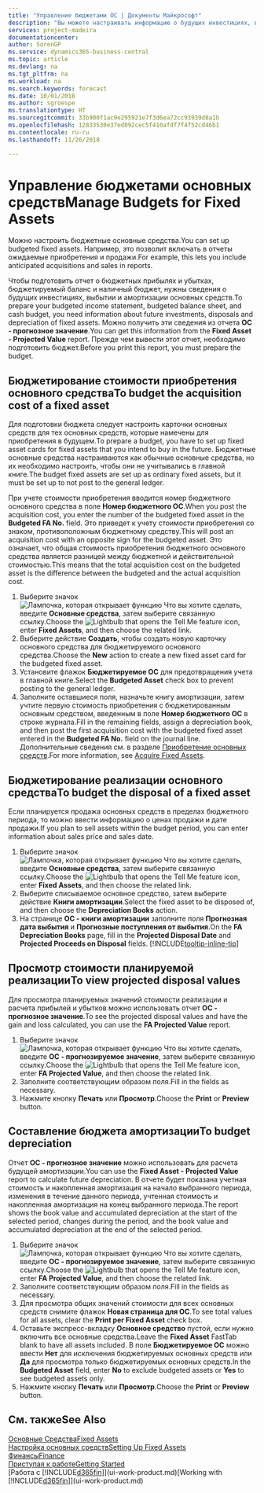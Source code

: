 ```yaml
---
title: "Управление бюджетами ОС | Документы Майкрософт"
description: "Вы можете настраивать информацию о будущих инвестициях, выбытии и амортизации основных средств, чтобы было проще готовить бюджеты и прогнозы."
services: project-madeira
documentationcenter: 
author: SorenGP
ms.service: dynamics365-business-central
ms.topic: article
ms.devlang: na
ms.tgt_pltfrm: na
ms.workload: na
ms.search.keywords: forecast
ms.date: 10/01/2018
ms.author: sgroespe
ms.translationtype: HT
ms.sourcegitcommit: 33b900f1ac9e295921e7f3d6ea72cc93939d8a1b
ms.openlocfilehash: 12833530e37ed092cec5f410afdf7f4f52cd46b1
ms.contentlocale: ru-ru
ms.lasthandoff: 11/26/2018

---
```

# <a name="manage-budgets-for-fixed-assets"></a><span data-ttu-id="57ec8-103">Управление бюджетами основных средств</span><span class="sxs-lookup"><span data-stu-id="57ec8-103">Manage Budgets for Fixed Assets</span></span>
<span data-ttu-id="57ec8-104">Можно настроить бюджетные основные средства.</span><span class="sxs-lookup"><span data-stu-id="57ec8-104">You can set up budgeted fixed assets.</span></span> <span data-ttu-id="57ec8-105">Например, это позволит включать в отчеты ожидаемые приобретения и продажи.</span><span class="sxs-lookup"><span data-stu-id="57ec8-105">For example, this lets you include anticipated acquisitions and sales in reports.</span></span>  

<span data-ttu-id="57ec8-106">Чтобы подготовить отчет о бюджетных прибылях и убытках, бюджетируемый баланс и наличный бюджет, нужны сведения о будущих инвестициях, выбытии и амортизации основных средств.</span><span class="sxs-lookup"><span data-stu-id="57ec8-106">To prepare your budgeted income statement, budgeted balance sheet, and cash budget, you need information about future investments, disposals and depreciation of fixed assets.</span></span> <span data-ttu-id="57ec8-107">Можно получить эти сведения из отчета **ОС - прогнозное значение**.</span><span class="sxs-lookup"><span data-stu-id="57ec8-107">You can get this information from the **Fixed Asset - Projected Value** report.</span></span> <span data-ttu-id="57ec8-108">Прежде чем вывести этот отчет, необходимо подготовить бюджет.</span><span class="sxs-lookup"><span data-stu-id="57ec8-108">Before you print this report, you must prepare the budget.</span></span>  

## <a name="to-budget-the-acquisition-cost-of-a-fixed-asset"></a><span data-ttu-id="57ec8-109">Бюджетирование стоимости приобретения основного средства</span><span class="sxs-lookup"><span data-stu-id="57ec8-109">To budget the acquisition cost of a fixed asset</span></span>
<span data-ttu-id="57ec8-110">Для подготовки бюджета следует настроить карточки основных средств для тех основных средств, которые намечены для приобретения в будущем.</span><span class="sxs-lookup"><span data-stu-id="57ec8-110">To prepare a budget, you have to set up fixed asset cards for fixed assets that you intend to buy in the future.</span></span> <span data-ttu-id="57ec8-111">Бюджетные основные средства настраиваются как обычные основные средства, но их необходимо настроить, чтобы они не учитывались в главной книге.</span><span class="sxs-lookup"><span data-stu-id="57ec8-111">The budget fixed assets are set up as ordinary fixed assets, but it must be set up to not post to the general ledger.</span></span>

<span data-ttu-id="57ec8-112">При учете стоимости приобретения вводится номер бюджетного основного средства в поле **Номер бюджетного ОС**.</span><span class="sxs-lookup"><span data-stu-id="57ec8-112">When you post the acquisition cost, you enter the number of the budgeted fixed asset in the **Budgeted FA No.** field.</span></span> <span data-ttu-id="57ec8-113">Это приведет к учету стоимости приобретения со знаком, противоположным бюджетному средству.</span><span class="sxs-lookup"><span data-stu-id="57ec8-113">This will post an acquisition cost with an opposite sign for the budgeted asset.</span></span> <span data-ttu-id="57ec8-114">Это означает, что общая стоимость приобретения бюджетного основного средства является разницей между бюджетной и действительной стоимостью.</span><span class="sxs-lookup"><span data-stu-id="57ec8-114">This means that the total acquisition cost on the budgeted asset is the difference between the budgeted and the actual acquisition cost.</span></span>

1. <span data-ttu-id="57ec8-115">Выберите значок ![Лампочка, которая открывает функцию Что вы хотите сделать](media/ui-search/search_small.png "Что вы хотите сделать"), введите **Основные средства**, затем выберите связанную ссылку.</span><span class="sxs-lookup"><span data-stu-id="57ec8-115">Choose the ![Lightbulb that opens the Tell Me feature](media/ui-search/search_small.png "Tell me what you want to do") icon, enter **Fixed Assets**, and then choose the related link.</span></span>
2. <span data-ttu-id="57ec8-116">Выберите действие **Создать**, чтобы создать новую карточку основного средства для бюджетируемого основного средства.</span><span class="sxs-lookup"><span data-stu-id="57ec8-116">Choose the **New** action to create a new fixed asset card for the budgeted fixed asset.</span></span>
3. <span data-ttu-id="57ec8-117">Установите флажок **Бюджетируемое ОС** для предотвращения учета в главной книге.</span><span class="sxs-lookup"><span data-stu-id="57ec8-117">Select the **Budgeted Asset** check box to prevent posting to the general ledger.</span></span>
4. <span data-ttu-id="57ec8-118">Заполните оставшиеся поля, назначьте книгу амортизации, затем учтите первую стоимость приобретения с бюджетированным основным средством, введенным в поле **Номер бюджетного ОС** в строке журнала.</span><span class="sxs-lookup"><span data-stu-id="57ec8-118">Fill in the remaining fields, assign a depreciation book, and then post the first acquisition cost with the budgeted fixed asset entered in the **Budgeted FA No.** field on the journal line.</span></span> <span data-ttu-id="57ec8-119">Дополнительные сведения см. в разделе [Приобретение основных средств](fa-how-acquire.md).</span><span class="sxs-lookup"><span data-stu-id="57ec8-119">For more information, see [Acquire Fixed Assets](fa-how-acquire.md).</span></span>

## <a name="to-budget-the-disposal-of-a-fixed-asset"></a><span data-ttu-id="57ec8-120">Бюджетирование реализации основного средства</span><span class="sxs-lookup"><span data-stu-id="57ec8-120">To budget the disposal of a fixed asset</span></span>
<span data-ttu-id="57ec8-121">Если планируется продажа основных средств в пределах бюджетного периода, то можно ввести информацию о ценах продажи и дате продажи.</span><span class="sxs-lookup"><span data-stu-id="57ec8-121">If you plan to sell assets within the budget period, you can enter information about sales price and sales date.</span></span>

1. <span data-ttu-id="57ec8-122">Выберите значок ![Лампочка, которая открывает функцию Что вы хотите сделать](media/ui-search/search_small.png "Что вы хотите сделать"), введите **Основные средства**, затем выберите связанную ссылку.</span><span class="sxs-lookup"><span data-stu-id="57ec8-122">Choose the ![Lightbulb that opens the Tell Me feature](media/ui-search/search_small.png "Tell me what you want to do") icon, enter **Fixed Assets**, and then choose the related link.</span></span>
2. <span data-ttu-id="57ec8-123">Выберите списываемое основное средство, затем выберите действие **Книги амортизации**.</span><span class="sxs-lookup"><span data-stu-id="57ec8-123">Select the fixed asset to be disposed of, and then choose the **Depreciation Books** action.</span></span>
3. <span data-ttu-id="57ec8-124">На странице **ОС - книги амортизации** заполните поля **Прогнозная дата выбытия** и **Прогнозные поступления от выбытия**.</span><span class="sxs-lookup"><span data-stu-id="57ec8-124">On the **FA Depreciation Books** page, fill in the **Projected Disposal Date** and **Projected Proceeds on Disposal** fields.</span></span> [!INCLUDE[tooltip-inline-tip](includes/tooltip-inline-tip_md.md)]

## <a name="to-view-projected-disposal-values"></a><span data-ttu-id="57ec8-125">Просмотр стоимости планируемой реализации</span><span class="sxs-lookup"><span data-stu-id="57ec8-125">To view projected disposal values</span></span>
<span data-ttu-id="57ec8-126">Для просмотра планируемых значений стоимости реализации и расчета прибылей и убытков можно использовать отчет **ОС - прогнозное значение**.</span><span class="sxs-lookup"><span data-stu-id="57ec8-126">To see the projected disposal values and have the gain and loss calculated, you can use the **FA Projected Value** report.</span></span>

1. <span data-ttu-id="57ec8-127">Выберите значок ![Лампочка, которая открывает функцию Что вы хотите сделать](media/ui-search/search_small.png "Что вы хотите сделать"), введите **ОС - прогнозируемое значение**, затем выберите связанную ссылку.</span><span class="sxs-lookup"><span data-stu-id="57ec8-127">Choose the ![Lightbulb that opens the Tell Me feature](media/ui-search/search_small.png "Tell me what you want to do") icon, enter **FA Projected Value**, and then choose the related link.</span></span>
2. <span data-ttu-id="57ec8-128">Заполните соответствующим образом поля.</span><span class="sxs-lookup"><span data-stu-id="57ec8-128">Fill in the fields as necessary.</span></span>
3. <span data-ttu-id="57ec8-129">Нажмите кнопку **Печать** или **Просмотр**.</span><span class="sxs-lookup"><span data-stu-id="57ec8-129">Choose the **Print** or **Preview** button.</span></span>

## <a name="to-budget-depreciation"></a><span data-ttu-id="57ec8-130">Составление бюджета амортизации</span><span class="sxs-lookup"><span data-stu-id="57ec8-130">To budget depreciation</span></span>
<span data-ttu-id="57ec8-131">Отчет **ОС - прогнозное значение** можно использовать для расчета будущей амортизации.</span><span class="sxs-lookup"><span data-stu-id="57ec8-131">You can use the **Fixed Asset - Projected Value** report to calculate future depreciation.</span></span> <span data-ttu-id="57ec8-132">В отчете будет показана учетная стоимость и накопленная амортизация на начало выбранного периода, изменения в течение данного периода, учтенная стоимость и накопленная амортизация на конец выбранного периода.</span><span class="sxs-lookup"><span data-stu-id="57ec8-132">The report shows the book value and accumulated depreciation at the start of the selected period, changes during the period, and the book value and accumulated depreciation at the end of the selected period.</span></span>

1. <span data-ttu-id="57ec8-133">Выберите значок ![Лампочка, которая открывает функцию Что вы хотите сделать](media/ui-search/search_small.png "Что вы хотите сделать"), введите **ОС - прогнозируемое значение**, затем выберите связанную ссылку.</span><span class="sxs-lookup"><span data-stu-id="57ec8-133">Choose the ![Lightbulb that opens the Tell Me feature](media/ui-search/search_small.png "Tell me what you want to do") icon, enter **FA Projected Value**, and then choose the related link.</span></span>
2. <span data-ttu-id="57ec8-134">Заполните соответствующим образом поля.</span><span class="sxs-lookup"><span data-stu-id="57ec8-134">Fill in the fields as necessary.</span></span>
3. <span data-ttu-id="57ec8-135">Для просмотра общих значений стоимости для всех основных средств снимите флажок **Новая страница для ОС**.</span><span class="sxs-lookup"><span data-stu-id="57ec8-135">To see total values for all assets, clear the **Print per Fixed Asset** check box.</span></span>
4. <span data-ttu-id="57ec8-136">Оставьте экспресс-вкладку **Основное средство** пустой, если нужно включить все основные средства.</span><span class="sxs-lookup"><span data-stu-id="57ec8-136">Leave the **Fixed Asset** FastTab blank to have all assets included.</span></span> <span data-ttu-id="57ec8-137">В поле **Бюджетируемое ОС** можно ввести **Нет** для исключения бюджетируемых основных средств или **Да** для просмотра только бюджетируемых основных средств.</span><span class="sxs-lookup"><span data-stu-id="57ec8-137">In the **Budgeted Asset** field, enter **No** to exclude budgeted assets or **Yes** to see budgeted assets only.</span></span>
5. <span data-ttu-id="57ec8-138">Нажмите кнопку **Печать** или **Просмотр**.</span><span class="sxs-lookup"><span data-stu-id="57ec8-138">Choose the **Print** or **Preview** button.</span></span>

## <a name="see-also"></a><span data-ttu-id="57ec8-139">См. также</span><span class="sxs-lookup"><span data-stu-id="57ec8-139">See Also</span></span>
[<span data-ttu-id="57ec8-140">Основные Средства</span><span class="sxs-lookup"><span data-stu-id="57ec8-140">Fixed Assets</span></span>](fa-manage.md)  
[<span data-ttu-id="57ec8-141">Настройка основных средств</span><span class="sxs-lookup"><span data-stu-id="57ec8-141">Setting Up Fixed Assets</span></span>](fa-setup.md)  
[<span data-ttu-id="57ec8-142">Финансы</span><span class="sxs-lookup"><span data-stu-id="57ec8-142">Finance</span></span>](finance.md)  
[<span data-ttu-id="57ec8-143">Приступая к работе</span><span class="sxs-lookup"><span data-stu-id="57ec8-143">Getting Started</span></span>](product-get-started.md)  
<span data-ttu-id="57ec8-144">[Работа с [!INCLUDE[d365fin](includes/d365fin_md.md)]](ui-work-product.md)</span><span class="sxs-lookup"><span data-stu-id="57ec8-144">[Working with [!INCLUDE[d365fin](includes/d365fin_md.md)]](ui-work-product.md)</span></span>


